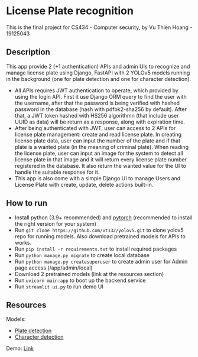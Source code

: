 # License Plate recognition

This is the final project for CS434 - Computer security, by Vu Thien Hoang - 19125043

## Description
This app provide 2 (+1 authentication) APIs and admin UIs to recognize and manage license plate using Django, FastAPI with 2 YOLOv5 models running in the background (one for plate detection and one for character detection).
- All APIs requires JWT authentication to operate, which provided by using the login API. First it use Django ORM query to find the user with the username, after that the password is being verified with hashed password in the database (hash with pdfbk2-sha256 by default). After that, a JWT token hashed with HS256 algorithmn (that include user UUID as data) will be return as a response, along with expiration time.
- After being authenticated with JWT, user can access to 2 APIs for license plate management: create and read license plate. In creating license plate data, user can input the number of the plate and if that plate is a wanted plate (in the meaning of criminal plate). When reading the license plate, user can input an image for the system to detect all license plate in that image and it will return every license plate number registered in the database. It also return the wanted value for the UI to handle the suitable response for it.
- This app is also come with a simple Django UI to manage Users and License Plate with create, update, delete actions built-in.

## How to run
- Install python (3.9+ recommended) and [pytorch](https://pytorch.org/get-started/locally/) (recommended to install the right version for your system)
- Run `git clone https://github.com/vt132/yolov5.git` to clone yolov5 repo for running models. Also download pretrained models for APIs to works.
- Run `pip install -r requirements.txt` to install required packages
- Run `python manage.py migrate` to create local database
- Run `python manage.py createsuperuser` to create admin user for Admin page access (/app/admin/local)
- Download 2 pretrained models (link at the resources section)
- Run `uvicorn main:app` to boot up the backend service
- Run `streamlit ui.py` to run demo UI
  
## Resources
Models: 
- [Plate detection](https://drive.google.com/file/d/1wnbyyVZzZJoMwhBYFdYQ578648mKMJFX/view?usp=sharing)
- [Character detection](https://drive.google.com/file/d/1WeOq1l41-3cV7tgDNVPxl03k_52atGPb/view?usp=sharing)

Demo: [Link](https://youtu.be/0H4fDBCdg2g)
